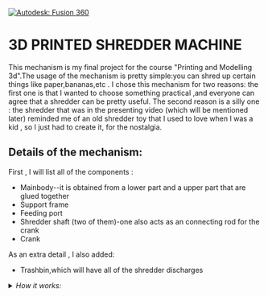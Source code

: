 [![Autodesk: Fusion 360](https://img.shields.io/badge/Autodesk-Fusion360-orange)](https://www.autodesk.com/products/fusion-360/overview?term=1-YEAR)

3D PRINTED SHREDDER MACHINE
==========
This mechanism is my final project for the course "Printing and Modelling 3d".The usage of the mechanism is pretty simple:you can shred up certain things like paper,bananas,etc . I chose this mechanism for two reasons: the first one is that I wanted to choose something practical ,and everyone can agree that a shredder can be pretty useful. The second reason is a silly one : the shredder that was in the presenting video (which will be mentioned later) reminded me of an old shredder toy that I used to love when I was a kid , so I just had to create it, for the nostalgia.

Details of the mechanism:
------------------------------
First , I will list all of the components :

- Mainbody--it is obtained from a lower part and a upper part that are glued together
- Support frame
- Feeding port
- Shredder shaft (two of them)-one also acts as an connecting rod for the crank
- Crank 

As an extra detail , I also added:
- Trashbin,which will have all of the shredder discharges
<details>
  <summary><i>How it works:</i></summary>

---
This shredder does not use any electricity,nor a motor , so it is a perfect option for a toy.In order to use the shredder , you need to spin a crank that will make one of the pins to rotate ,also rotating the blades on that pin.On each pin ,you also have a gear that will make the other pin spin when you rotate the crank.Also,the blades are reversed ,because when you spin the crank ,one pin will rotate in one way and the other one in the opposite way.

</details>
